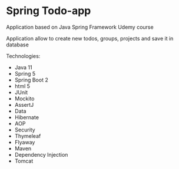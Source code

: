 # Spring Todo-app

Application based on Java Spring Framework Udemy course

Application allow to create new todos, groups, projects and save it in database

Technologies: 
- Java 11
- Spring 5
- Spring Boot 2
- html 5
- JUnit
- Mockito
- AssertJ
- Data
- Hibernate
- AOP
- Security
- Thymeleaf
- Flyaway
- Maven
- Dependency Injection
- Tomcat

